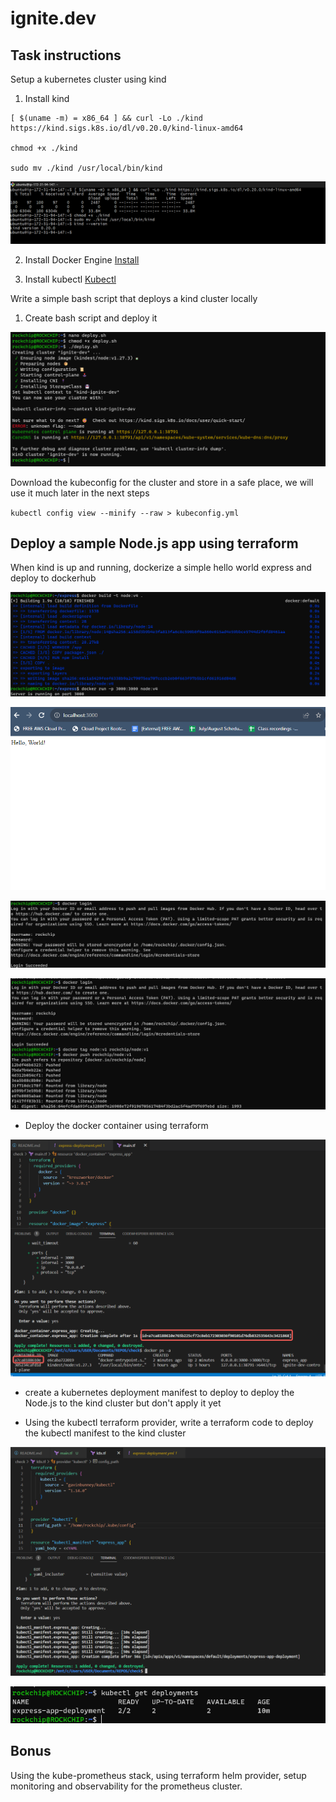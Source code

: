 # ignite.dev

## Task instructions

Setup a kubernetes cluster using kind

1. Install kind 

```
[ $(uname -m) = x86_64 ] && curl -Lo ./kind https://kind.sigs.k8s.io/dl/v0.20.0/kind-linux-amd64

chmod +x ./kind

sudo mv ./kind /usr/local/bin/kind
```

![Alt text](images/image.png)

2. Install Docker Engine
[Install](https://docs.docker.com/engine/install/ubuntu/)

3. Install kubectl
[Kubectl](https://kubernetes.io/docs/tasks/tools/install-kubectl-linux/)

Write a simple bash script that deploys a kind cluster locally

1. Create bash script and deploy it

![Alt text](images/image1.png)

Download the kubeconfig for the cluster and store in a safe place, we will use it much later in the next steps

`kubectl config view --minify --raw > kubeconfig.yml`

## Deploy a sample Node.js app using terraform

When kind is up and running, dockerize a simple hello world express and deploy to dockerhub

![Alt text](images/image2.png)

![Alt text](images/image3.png)

![Alt text](images/image4.png)

![Alt text](images/image5.png)

- Deploy the docker container using terraform

![Alt text](images/image6.png)

- create a kubernetes deployment manifest to deploy to deploy the Node.js to the kind cluster but don't apply it yet

- Using the kubectl terraform provider, write a terraform code to deploy the kubectl manifest to the kind cluster

![Alt text](images/image7.png)

![Alt text](images/image8.png)

## Bonus

Using the kube-prometheus stack, using terraform helm provider, setup monitoring and observability for the prometheus cluster.
